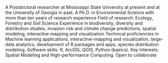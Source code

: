 A Postdoctoral researcher at Mississippi State University at present and at the University of Georgia in past.
A Ph.D. in Environmental Science with more than ten years of research experience
Field of research: Ecology, Forestry and Soil Science
Experience in biodiversity, diversity and distribution studies, invasion risk and climate change predictions, spatial modeling, interactive mapping and visualization 
Technical proficiencies in Machine learning applications, interactive-mapping and visualization, large-data analytics, development of R packages and apps, species distribution modeling.
Software skills: R, ArcGIS, QGIS, Python (basics).
Key Interests: Spatial Modeling and High-performance Computing.
Open to collaborate
